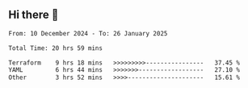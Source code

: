 ## Hi there 👋

<!-- TECHNOLOGIES:START -->
<!-- TECHNOLOGIES:END -->

<!--START_SECTION:waka-->

```txt
From: 10 December 2024 - To: 26 January 2025

Total Time: 20 hrs 59 mins

Terraform    9 hrs 18 mins   >>>>>>>>>----------------   37.45 %
YAML         6 hrs 44 mins   >>>>>>>------------------   27.10 %
Other        3 hrs 52 mins   >>>>---------------------   15.61 %
```

<!--END_SECTION:waka-->

